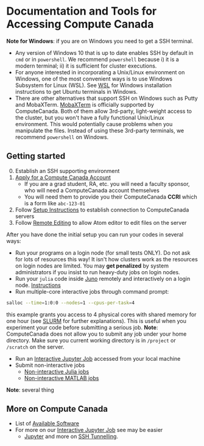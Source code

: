 # Documentation and Tools for Accessing Compute Canada

**Note for Windows**: if you are on Windows you need to get a SSH terminal.
- Any version of Windows 10 that is up to date enables SSH by default in `cmd` or in `powershell`. We recommend `powershell` because i) it is a modern terminal; ii) it is sufficient for cluster executions.
- For anyone interested in incorporating a Unix/Linux environment on Windows, one of the most convenient ways is to use Windows Subsystem for Linux (WSL). See [WSL](https://github.com/ubcecon/tutorials/blob/master/WSL.md) for Windows installation instructions to get Ubuntu terminals in Windows.
- There are other alternatives that support SSH on Windows such as Putty and MobaXTerm. [MobaXTerm](https://docs.computecanada.ca/wiki/Connecting_with_MobaXTerm) is officially supported by ComputeCanada. Both of them allow 3rd-party, light-weight access to the cluster, but you won't have a fully functional Unix/Linux environment. This would potentially cause problems when you manipulate the files. Instead of using these 3rd-party terminals, we recommend `powershell` on Windows.

## Getting started

0. Establish an SSH supporting environment
1. [Apply for a Compute Canada Account](https://www.computecanada.ca/research-portal/account-management/apply-for-an-account/)
   - If you are a grad student, RA, etc. you will need a faculty sponsor, who will need a ComputeCanada account themselves
   - You will need them to provide you their ComputeCanada **CCRI** which is a form like `abc-123-01`
2. Follow [Setup Instructions](setup.md) to establish connection to ComputeCanada servers
3. Follow [Remote Editing](atom_remote_edit.md) to allow Atom editor to edit files on the server

After you have done the initial setup you can run your codes in several ways:
- Run your programs on a login node (for small tests ONLY).  Do not ask for lots of resources this way!  It isn't how clusters work as the resources on login nodes are limited. You may **get penalized** by system administrators if you insist to run heavy-duty jobs on login nodes.
- Run your `julia` code inside [Juno](https://junolab.org/) remotely and interactively on a login node. [Instructions](julia_remote_interactive.md)
- Run multiple-core interactive jobs through command prompt:
```bash
salloc --time=1:0:0 --nodes=1 --cpus-per-task=4
```
this example grants you access to 4 physical cores with shared memory for one hour (see [SLURM](SLURM_basic.md) for further explanations). This is useful when you experiment your code before submitting a serious job. **Note**: ComputeCanada does not allow you to submit any job under your home directory. Make sure you current working directory is in `/project` or `/scratch` on the server.
- Run an [Interactive Jupyter Job](jupyter_jobs.md) accessed from your local machine
- Submit non-interactive jobs
   - [Non-interactive Julia jobs](julia_jobs.md)
   - [Non-interactive MATLAB jobs](matlab_jobs.md)

**Note**: several thing

## More on Compute Canada
- List of [Available Software](https://docs.computecanada.ca/wiki/Available_software)
- For more on our [Interactive Jupyter Job](jupyter_jobs.md) see may be easier
    - [Jupyter](https://docs.computecanada.ca/wiki/Jupyter) and more on [SSH Tunnelling](https://docs.computecanada.ca/wiki/SSH_tunnelling).
